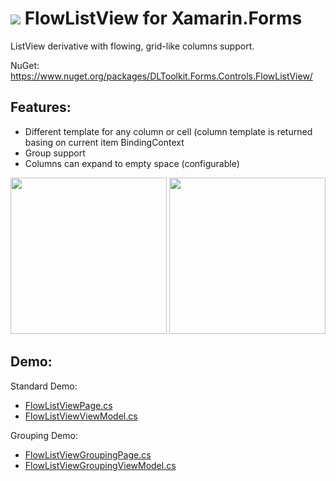 # ![](http://res.cloudinary.com/dqeaiomo8/image/upload/c_scale,w_50/v1444578527/DLToolkit/Forms-Controls-128.png) FlowListView for Xamarin.Forms

ListView derivative with flowing, grid-like columns support.

NuGet: https://www.nuget.org/packages/DLToolkit.Forms.Controls.FlowListView/

## Features: 
- Different template for any column or cell (column template is returned basing on current item BindingContext
- Group support
- Columns can expand to empty space (configurable)

<img src="https://raw.githubusercontent.com/daniel-luberda/DLToolkit.Forms.Controls/master/FlowListView/Screenshots/flowlistview1.png" width="250"/> <img src="https://raw.githubusercontent.com/daniel-luberda/DLToolkit.Forms.Controls/master/FlowListView/Screenshots/flowlistview3.png" width="250"/>

## Demo:

Standard Demo:

- [FlowListViewPage.cs](https://github.com/daniel-luberda/DLToolkit.Forms.Controls/blob/master/Examples/Pages/FlowListViewPage.cs)
- [FlowListViewViewModel.cs](https://github.com/daniel-luberda/DLToolkit.Forms.Controls/blob/master/Examples/ViewModels/FlowListViewViewModel.cs)

Grouping Demo:

- [FlowListViewGroupingPage.cs](https://github.com/daniel-luberda/DLToolkit.Forms.Controls/blob/master/Examples/Pages/FlowListViewGroupingPage.cs)
- [FlowListViewGroupingViewModel.cs](https://github.com/daniel-luberda/DLToolkit.Forms.Controls/blob/master/Examples/ViewModels/FlowListViewGroupingViewModel.cs)